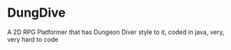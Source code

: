 # DungDive
A 2D RPG Platformer that has Dungeon Diver style to it, coded in java, very, very hard to code
